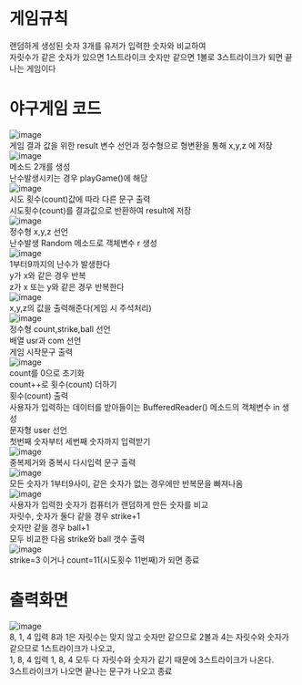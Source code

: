 # 게임규칙
랜덤하게 생성된 숫자 3개를 유저가 입력한 숫자와 비교하여 <br>
자릿수가 같은 숫자가 있으면 1스트라이크 숫자만 같으면 1볼로 3스트라이크가 되면 끝나는 게임이다<br>
# 야구게임 코드
![image](https://user-images.githubusercontent.com/102035198/173285491-20860e27-5822-4520-b1a0-9b98d7056031.png)<br>
게임 결과 값을 위한 result 변수 선언과 정수형으로 형변환을 통해 x,y,z 에 저장<br>
![image](https://user-images.githubusercontent.com/102035198/173283958-404d5aaf-b575-4d4d-8af9-d7e2dea69a0b.png)<br>
메소드 2개를 생성<br>
난수발생시키는 경우 playGame()에 해당<br>
![image](https://user-images.githubusercontent.com/102035198/173285566-b2398239-b7d2-44a3-8747-2369d8cbd79b.png)<br>
시도 횟수(count)값에 따라 다른 문구 출력<br>
시도횟수(count)를 결과값으로 반환하여 result에 저장<br>
![image](https://user-images.githubusercontent.com/102035198/173285691-ae7b8232-6d92-4915-9c1f-7f517d187a54.png)<br>
정수형 x,y,z 선언<br>
난수발생 Random 메소드로 객체변수 r 생성<br>
![image](https://user-images.githubusercontent.com/102035198/173284941-c3058adf-e9be-4a1b-b44f-ad80e0f91f62.png)<br>
1부터9까지의 난수가 발생한다<br>
y가 x와 같은 경우 반복<br>
z가 x 또는 y와 같은 경우 반복한다<br>
![image](https://user-images.githubusercontent.com/102035198/173285807-885301be-f7bc-43b4-8d48-69e57b4f846f.png)<br>
x,y,z의 값을 출력해준다(게임 시 주석처리)<br>
![image](https://user-images.githubusercontent.com/102035198/173285972-2e0c4e41-da30-4d8b-828e-0e7aa457d301.png)<br>
정수형 count,strike,ball 선언<br>
배열 usr과 com 선언<br>
게임 시작문구 출력<br>
![image](https://user-images.githubusercontent.com/102035198/173286152-c97b104a-c56c-4494-80c2-00c85a6a3843.png)<br>
count를 0으로 초기화<br>
count++로 횟수(count) 더하기<br>
횟수(count) 출력<br>
사용자가 입력하는 데이터를 받아들이는 BufferedReader() 메소드의 객체변수 in 생성<br>
문자형 user 선언<br>
첫번째 숫자부터 세번째 숫자까지 입력받기<br>
![image](https://user-images.githubusercontent.com/102035198/173286642-9a4dc093-1800-4225-a478-e72669147486.png)<br>
중복제거와 중복시 다시입력 문구 출력<br>
![image](https://user-images.githubusercontent.com/102035198/173286692-587b8582-cc63-4488-aad6-81e505098dc7.png)<br>
모든 숫자가 1부터9사이, 같은 숫자가 없는 경우에만 반복문을 빠져나옴<br>
![image](https://user-images.githubusercontent.com/102035198/173286756-d058c457-5d1d-46d6-9c1f-3b70eca0c5f2.png)<br>
사용자가 입력한 숫자가 컴퓨터가 랜덤하게 만든 숫자를 비교<br>
자릿수, 숫자가 둘다 같을 경우 strike+1<br>
숫자만 같을 경우 ball+1<br>
모두 비교한 다음 strike와 ball 갯수 출력<br>
![image](https://user-images.githubusercontent.com/102035198/173287062-696a4db6-6bfd-49cd-916f-6d7c14d6c3e4.png)<br>
strike=3 이거나 count=11(시도횟수 11번째)가 되면 종료<br>
# 출력화면
![image](https://user-images.githubusercontent.com/102035198/173264797-f04075fe-034e-4d94-816f-80eb1df47124.png)<br>
8, 1, 4 입력 8과 1은 자릿수는 맞지 않고 숫자만 같으므로 2볼과 4는 자릿수와 숫자가 같으므로 1스트라이크가 나오고,<br>
1, 8, 4 입력 1, 8, 4 모두 다 자릿수와 숫자가 같기 때문에 3스트라이크가 나온다.<br>
3스트라이크가 나오면 끝나는 문구가 나오고 종료
